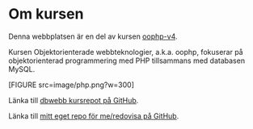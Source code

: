 ---
---
Om kursen
=========================

Denna webbplatsen är en del av kursen [oophp-v4](https://dbwebb.se/kurser/oophp-v4/).

Kursen Objektorienterade webbteknologier, a.k.a. oophp, fokuserar på objektorienterad programmering med PHP tillsammans med databasen MySQL.

[FIGURE src=image/php.png?w=300]

Länka till [dbwebb kursrepot på GitHub](https://github.com/dbwebb-se/oophp).

Länka till [mitt eget repo för me/redovisa på GitHub](https://github.com/daib17/oophp-v4).
